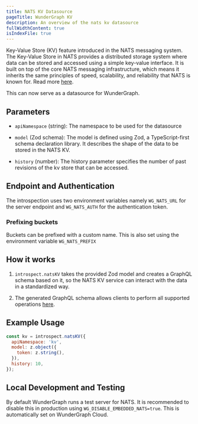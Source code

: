 ```yaml
---
title: NATS KV Datasource
pageTitle: WunderGraph KV
description: An overview of the nats kv datasource
fullWidthContent: true
isIndexFile: true
---
```


Key-Value Store (KV) feature introduced in the NATS messaging system. The Key-Value Store in NATS provides a distributed storage system where data can be stored and accessed using a simple key-value interface. It is built on top of the core NATS messaging infrastructure, which means it inherits the same principles of speed, scalability, and reliability that NATS is known for. Read more [here](https://docs.nats.io/using-nats/developer/develop_jetstream/kv).

This can now serve as a datasource for WunderGraph.

## Parameters

- `apiNamespace` (string): The namespace to be used for the datasource

- `model` (Zod schema): The model is defined using Zod, a TypeScript-first schema declaration library. It describes the shape of the data to be stored in the NATS KV.

- `history` (number): The history parameter specifies the number of past revisions of the kv store that can be accessed.

## Endpoint and Authentication

The introspection uses two environment variables namely `WG_NATS_URL` for the server endpoint and `WG_NATS_AUTH` for the authentication token.

### Prefixing buckets

Buckets can be prefixed with a custom name. This is also set using the environment variable `WG_NATS_PREFIX`

## How it works

1. `introspect.natsKV` takes the provided Zod model and creates a GraphQL schema based on it, so the NATS KV service can interact with the data in a standardized way.

2. The generated GraphQL schema allows clients to perform all supported operations [here](https://docs.nats.io/using-nats/developer/develop_jetstream/kv).

## Example Usage

```javascript
const kv = introspect.natsKV({
  apiNamespace: 'kv',
  model: z.object({
    token: z.string(),
  }),
  history: 10,
});
```

## Local Development and Testing

By default WunderGraph runs a test server for NATS. It is recommended to disable this in production using `WG_DISABLE_EMBEDDED_NATS=true`. This is automatically set on WunderGraph Cloud.
